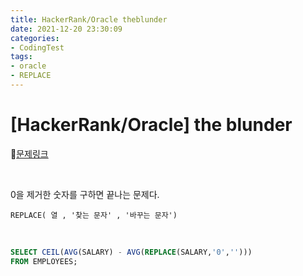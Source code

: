 ```yaml
---
title: HackerRank/Oracle theblunder
date: 2021-12-20 23:30:09
categories:
- CodingTest
tags:
- oracle
- REPLACE
---
```


# [HackerRank/Oracle] the blunder

📌[문제링크](https://www.hackerrank.com/challenges/the-blunder/problem) 

<BR>

0을 제거한 숫자를 구하면 끝나는 문제다. 

`REPLACE( 열 , '찾는 문자' , '바꾸는 문자')`

<BR>

```sql
SELECT CEIL(AVG(SALARY) - AVG(REPLACE(SALARY,'0','')))
FROM EMPLOYEES;
```



